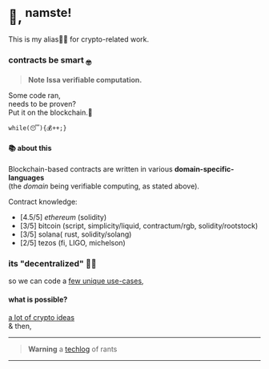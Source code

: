 # 👋, <sup>namste!</sup>

This is my alias:genie_man: for crypto-related work.

### contracts be smart <sub>🤓</sub>

> **Note** **Issa verifiable computation.**

Some code ran,\
needs to be proven?\
Put it on the blockchain.:massage:

```while(😴){💰++;}```

#### 📚 about this

Blockchain-based contracts are written in various **domain-specific-languages**\
(the _domain_ being verifiable computing, as stated above).

Contract knowledge:

- [4.5/5] _ethereum_ (solidity)
- [3/5] bitcoin (script, simplicity/liquid, contractum/rgb, solidity/rootstock)
- [3/5] solana( rust, solidity/solang)
- [2/5] tezos (fi, LIGO, michelson)

### its "decentralized" 🕵️‍♂️

so we can code a [few unique use-cases](https://1-om.github.io/blockchain-use-cases),

#### what is possible?

[a lot of crypto ideas](https://github.com/1-om/crypto-project-ideas)  
& then,

<!--#### some stuff for you

+ [money is like water](https://github.com/1-om/flowdefi)
+ [money is energy](https://1-om.github.io/econophysics)
+ [time is money](https://1-om.github.io/sandsoftime)
+ [isles of man](https://1-om.github.io/islesofman)

(with ♥)-->

---

> **Warning** a [techlog](https://1-om.github.io/) of rants

---
